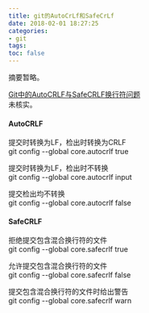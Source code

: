 ```yaml
---
title: git的AutoCrLf和SafeCrLf
date: 2018-02-01 18:27:25
categories:
- git
tags:
toc: false
---
```

摘要暂略。
<!-- more -->

[Git中的AutoCRLF与SafeCRLF换行符问题](https://www.cnblogs.com/flying_bat/archive/2013/09/16/3324769.html)  
未核实。  

#### AutoCRLF

提交时转换为LF，检出时转换为CRLF  
git config --global core.autocrlf true  

提交时转换为LF，检出时不转换  
git config --global core.autocrlf input  

提交检出均不转换  
git config --global core.autocrlf false  

#### SafeCRLF

拒绝提交包含混合换行符的文件  
git config --global core.safecrlf true  

允许提交包含混合换行符的文件  
git config --global core.safecrlf false  

提交包含混合换行符的文件时给出警告  
git config --global core.safecrlf warn  

